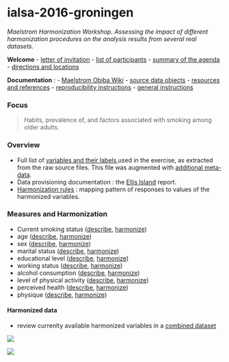 # ialsa-2016-groningen 
*Maelstrom Harmonization Workshop. Assessing the impact of different harmonization procedures on the analysis results from several real datasets.*

**Welcome** - [letter of invitation](./documentation/log/invite.pdf) - [list of participants](./documentation/log/participants.pdf) - [summary of the agenda](./documentation/log/agenda.pdf) - [directions and locations](./documentation/log/directions.pdf) 

**Documentation** : - [Maelstrom Obiba Wiki](http://wiki.obiba.org/display/MHSA2016/Common+datasets+to+be+analyzed) - [source data objects](./data/contents.md)  - [resources and references](./documentation/resources-references.md) - [reproducibility instructions](./utility/reproducibility-instructions.md) - [general instructions](./documentation/general-instructions.md) 

### Focus
> Habits, prevalence of, and factors associated with smoking among older adults.  

### Overview

- Full list of [variables and their labels ](https://github.com/IALSA/ialsa-2016-groningen/blob/master/data/meta/names-labels-live/names-labels-live.csv) used in the exercise, as extracted from the raw source files. This file was augmented with [additional meta-data](https://rawgit.com/IALSA/ialsa-2016-groningen-public/master/view-meta-data.html).     
- Data provisioning documentation : the [Ellis Island](https://rawgit.com/IALSA/ialsa-2016-groningen-public/master/0-ellis-island.html) report.
- [Harmonization rules](https://github.com/IALSA/ialsa-2016-groningen/tree/master/data/meta/h-rules) : mapping pattern of responses to values of the harmonized variables.

### Measures and Harmonization

- Current smoking status  ([describe](https://rawgit.com/IALSA/ialsa-2016-groningen-public/master/describe-smoking.html), [harmonize](https://rawgit.com/IALSA/ialsa-2016-groningen-public/master/harmonize-smoking.html))  
- age  ([describe](https://rawgit.com/IALSA/ialsa-2016-groningen-public/master/describe-age.html), [harmonize](https://rawgit.com/IALSA/ialsa-2016-groningen-public/master/harmonize-age.html))   
- sex  ([describe](https://rawgit.com/IALSA/ialsa-2016-groningen-public/master/describe-sex.html), [harmonize](https://rawgit.com/IALSA/ialsa-2016-groningen-public/master/harmonize-sex.html))  
- marital status   ([describe](https://rawgit.com/IALSA/ialsa-2016-groningen-public/master/describe-marital.html), [harmonize](https://rawgit.com/IALSA/ialsa-2016-groningen-public/master/harmonize-marital.html))  
- educational level  ([describe](https://rawgit.com/IALSA/ialsa-2016-groningen-public/master/describe-education.html), [harmonize](https://rawgit.com/IALSA/ialsa-2016-groningen-public/master/harmonize-education.html))    
- working status  ([describe](https://rawgit.com/IALSA/ialsa-2016-groningen-public/master/describe-work.html), [harmonize](https://rawgit.com/IALSA/ialsa-2016-groningen-public/master/harmonize-work.html)) 
- alcohol consumption ([describe](https://rawgit.com/IALSA/ialsa-2016-groningen-public/master/describe-alcohol.html), [harmonize](https://rawgit.com/IALSA/ialsa-2016-groningen-public/master/harmonize-alcohol.html))   
- level of physical activity  ([describe](https://rawgit.com/IALSA/ialsa-2016-groningen-public/master/describe-physact.html), [harmonize](https://rawgit.com/IALSA/ialsa-2016-groningen-public/master/harmonize-physact.html))  
- perceived health  ([describe](https://rawgit.com/IALSA/ialsa-2016-groningen-public/master/describe-health.html), [harmonize](https://rawgit.com/IALSA/ialsa-2016-groningen-public/master/harmonize-health.html))     
- physique  ([describe](https://rawgit.com/IALSA/ialsa-2016-groningen-public/master/describe-physique.html), [harmonize](https://rawgit.com/IALSA/ialsa-2016-groningen-public/master/harmonize-physique.html))     
	
#### Harmonized data
- review currenlty available harmonized variables in a [combined dataset](https://rawgit.com/IALSA/ialsa-2016-groningen-public/master/harmonized-data.html)

![](./materials/ppt/procedure-map/Slide1.PNG)

![](./materials/ppt/procedure-map/2-local-probability-1.png)
